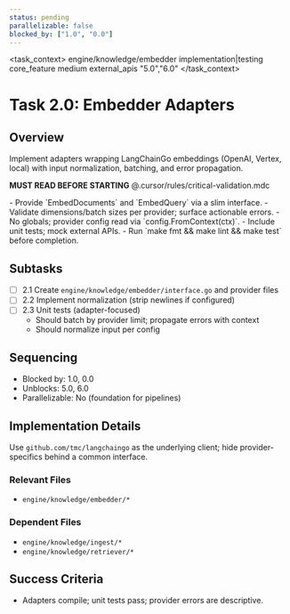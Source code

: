 ```yaml
---
status: pending
parallelizable: false
blocked_by: ["1.0", "0.0"]
---
```


<task_context>
<domain>engine/knowledge/embedder</domain>
<type>implementation|testing</type>
<scope>core_feature</scope>
<complexity>medium</complexity>
<dependencies>external_apis</dependencies>
<unblocks>"5.0","6.0"</unblocks>
</task_context>

# Task 2.0: Embedder Adapters

## Overview

Implement adapters wrapping LangChainGo embeddings (OpenAI, Vertex, local) with input normalization, batching, and error propagation.

<import>**MUST READ BEFORE STARTING** @.cursor/rules/critical-validation.mdc</import>

<requirements>
- Provide `EmbedDocuments` and `EmbedQuery` via a slim interface.
- Validate dimensions/batch sizes per provider; surface actionable errors.
- No globals; provider config read via `config.FromContext(ctx)`.
- Include unit tests; mock external APIs.
- Run `make fmt && make lint && make test` before completion.
</requirements>

## Subtasks

- [ ] 2.1 Create `engine/knowledge/embedder/interface.go` and provider files
- [ ] 2.2 Implement normalization (strip newlines if configured)
- [ ] 2.3 Unit tests (adapter-focused)
  - Should batch by provider limit; propagate errors with context
  - Should normalize input per config

## Sequencing

- Blocked by: 1.0, 0.0
- Unblocks: 5.0, 6.0
- Parallelizable: No (foundation for pipelines)

## Implementation Details

Use `github.com/tmc/langchaingo` as the underlying client; hide provider-specifics behind a common interface.

### Relevant Files

- `engine/knowledge/embedder/*`

### Dependent Files

- `engine/knowledge/ingest/*`
- `engine/knowledge/retriever/*`

## Success Criteria

- Adapters compile; unit tests pass; provider errors are descriptive.
